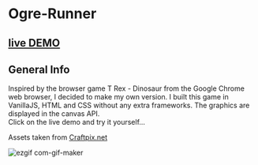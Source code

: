 # Ogre-Runner
## [live DEMO](https://ogre-run.netlify.app/)

## General Info
Inspired by the browser game T Rex - Dinosaur from the Google Chrome web browser, I decided to make my own version. I built this game in VanillaJS, HTML and CSS without any extra frameworks. The graphics are displayed in the canvas API.<br/>
Click on the live demo and try it yourself...

Assets taken from [Craftpix.net](https://craftpix.net/)

![ezgif com-gif-maker](https://user-images.githubusercontent.com/80982136/128261024-bd66344b-1aad-4e3d-a42a-70fe9194f237.gif)


